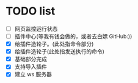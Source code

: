 # TODO list

- [ ] 网页监控运行状态
- [ ] 插件中心(等我有钱会做的，或者去白嫖 GitHub:))
- [x] 给插件造轮子。(此处指命令部分)
- [x] 给插件造轮子(此处指发送执行的命令)
- [x] 基础部分完成
- [x] 支持导入插件
- [x] 建立 ws 服务器

